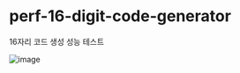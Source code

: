 # perf-16-digit-code-generator

16자리 코드 생성 성능 테스트

![image](https://user-images.githubusercontent.com/55722186/211642294-82600bbc-7443-4f62-81b2-68952ba97a25.png)
